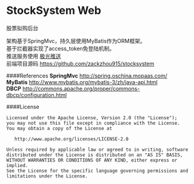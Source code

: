 # StockSystem Web
股票拟购后台

架构基于SpringMvc，持久层使用MyBatis作为ORM框架。
<br/>
基于拦截器实现了access_token免登陆机制。
<br/>
推送服务使用 [极光推送](https://www.jiguang.cn) 
<br/>
前端项目源码 https://github.com/zackzhou915/stocksystem

####References
**SpringMvc** http://spring.oschina.mopaas.com/
<br/>
**MyBatis** http://www.mybatis.org/mybatis-3/zh/java-api.html
<br/>
**DBCP** http://commons.apache.org/proper/commons-dbcp/configuration.html

####License

	Licensed under the Apache License, Version 2.0 (the "License");
	you may not use this file except in compliance with the License.
	You may obtain a copy of the License at

	   http://www.apache.org/licenses/LICENSE-2.0

	Unless required by applicable law or agreed to in writing, software
	distributed under the License is distributed on an "AS IS" BASIS,
	WITHOUT WARRANTIES OR CONDITIONS OF ANY KIND, either express or implied.
	See the License for the specific language governing permissions and
	limitations under the License.
